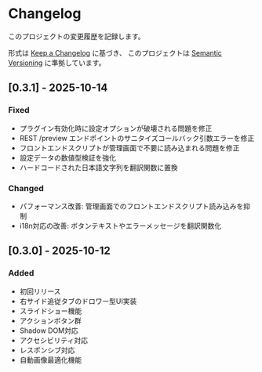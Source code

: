 # Changelog

このプロジェクトの変更履歴を記録します。

形式は [Keep a Changelog](https://keepachangelog.com/ja/1.0.0/) に基づき、
このプロジェクトは [Semantic Versioning](https://semver.org/spec/v2.0.0.html) に準拠しています。

## [0.3.1] - 2025-10-14

### Fixed
- プラグイン有効化時に設定オプションが破壊される問題を修正
- REST /preview エンドポイントのサニタイズコールバック引数エラーを修正
- フロントエンドスクリプトが管理画面で不要に読み込まれる問題を修正
- 設定データの数値型検証を強化
- ハードコードされた日本語文字列を翻訳関数に置換

### Changed
- パフォーマンス改善: 管理画面でのフロントエンドスクリプト読み込みを抑制
- i18n対応の改善: ボタンテキストやエラーメッセージを翻訳関数化

## [0.3.0] - 2025-10-12

### Added
- 初回リリース
- 右サイド追従タブのドロワー型UI実装
- スライドショー機能
- アクションボタン群
- Shadow DOM対応
- アクセシビリティ対応
- レスポンシブ対応
- 自動画像最適化機能